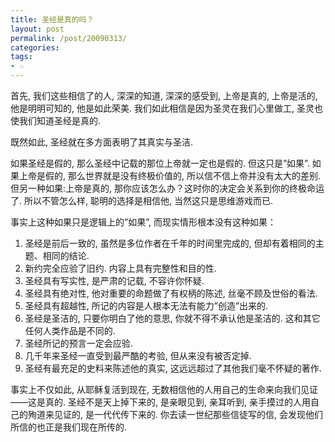 ```yaml
---
title: 圣经是真的吗？
layout: post
permalink: /post/20090313/
categories:
tags:
- ☆
---
```


首先, 我们这些相信了的人, 深深的知道, 深深的感受到, 上帝是真的, 上帝是活的, 他是明明可知的, 他是如此荣美. 我们如此相信是因为圣灵在我们心里做工, 圣灵也使我们知道圣经是真的. 

既然如此, 圣经就在多方面表明了其真实与圣洁. 

如果圣经是假的, 那么圣经中记载的那位上帝就一定也是假的. 但这只是”如果”. 如果上帝是假的, 那么世界就是没有终极价值的, 所以信不信上帝并没有太大的差别. 但另一种如果:上帝是真的, 那你应该怎么办？这时你的决定会关系到你的终极命运了. 所以不管怎么样, 聪明的选择是相信他, 当然这只是思维游戏而已. 

事实上这种如果只是逻辑上的”如果”, 而现实情形根本没有这种如果：

1. 圣经是前后一致的, 虽然是多位作者在千年的时间里完成的, 但却有着相同的主题、相同的结论. 
2. 新约完全应验了旧约. 内容上具有完整性和目的性. 
3. 圣经具有写实性, 是严肃的记载, 不容许你怀疑. 
4. 圣经具有绝对性, 他对重要的命题做了有权柄的陈述, 丝毫不顾及世俗的看法. 
5. 圣经具有超越性, 所记的内容是人根本无法有能力”创造”出来的. 
6. 圣经是圣洁的, 只要你明白了他的意思, 你就不得不承认他是圣洁的. 这和其它任何人类作品是不同的. 
7. 圣经所记的预言一定会应验. 
8. 几千年来圣经一直受到最严酷的考验, 但从来没有被否定掉. 
9. 圣经有最充足的史料来陈述他的真实, 这远远超过了其他我们毫不怀疑的著作. 

事实上不仅如此, 从耶稣复活到现在, 无数相信他的人用自己的生命来向我们见证——这是真的. 圣经不是天上掉下来的, 是亲眼见到, 亲耳听到, 亲手摸过的人用自己的殉道来见证的, 是一代代传下来的. 你去读一世纪那些信徒写的信, 会发现他们所信的也正是我们现在所传的. 
